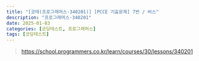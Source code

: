 ```yaml
---
title: "[코테(프로그래머스-340201)] [PCCE 기출문제] 7번 / 버스"
description: "프로그래머스-340201"
date: 2025-01-03
categories: [코딩테스트, 프로그래머스]
tags: [코딩테스트]
---
```




> https://school.programmers.co.kr/learn/courses/30/lessons/340201



